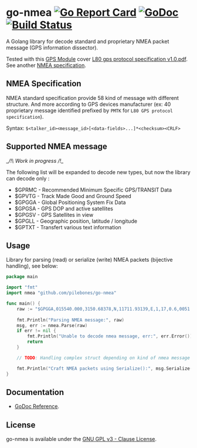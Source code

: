 # go-nmea [![Go Report Card](https://goreportcard.com/badge/github.com/pilebones/go-nmea)](https://goreportcard.com/report/github.com/pilebones/go-nmea) [![GoDoc](https://godoc.org/github.com/pilebones/go-nmea?status.svg)](https://godoc.org/github.com/pilebones/go-nmea) [![Build Status](https://travis-ci.org/pilebones/go-nmea.svg?branch=master)](https://travis-ci.org/pilebones/go-nmea)

A Golang library for decode standard and proprietary NMEA packet message (GPS information dissector).

Tested with this [GPS Module](http://wiki.52pi.com/index.php/USB-Port-GPS_Module_SKU:EZ-0048) cover [L80 gps protocol specification v1.0.pdf](http://wiki.52pi.com/index.php/File:L80_gps_protocol_specification_v1.0.pdf).
See another [NMEA specification](http://aprs.gids.nl/nmea/).

## NMEA Specification

NMEA standard specification provide 58 kind of message with different structure. 
And more according to GPS devices manufacturer (ex: 40 proprietary message identified prefixed by `PMTK` for `L80 GPS protocol specification`).

Syntax: `$<talker_id><message_id>[<data-fields>...]*<checksum><CRLF>`

## Supported NMEA message

__/!\ Work in progress /!\__

The following list will be expanded to decode new types, but now the library can decode only :

* $GPRMC - Recommended Minimum Specific GPS/TRANSIT Data
* $GPVTG - Track Made Good and Ground Speed
* $GPGGA - Global Positioning System Fix Data
* $GPGSA - GPS DOP and active satellites
* $GPGSV - GPS Satellites in view
* $GPGLL - Geographic position, latitude / longitude
* $GPTXT - Transfert various text information

## Usage

Library for parsing (read) or serialize (write) NMEA packets (bijective handling), see below:

```go
package main

import "fmt"
import nmea "github.com/pilebones/go-nmea"

func main() {
	raw := "$GPGGA,015540.000,3150.68378,N,11711.93139,E,1,17,0.6,0051.6,M,0.0,M,,*58"
	
	fmt.Println("Parsing NMEA message:", raw)
	msg, err := nmea.Parse(raw)
	if err != nil {
		fmt.Println("Unable to decode nmea message, err:", err.Error())
		return
	}

	// TODO: Handling complex struct depending on kind of nmea message

	fmt.Println("Craft NMEA packets using Serialize():", msg.Serialize())
}
```

## Documentation
- [GoDoc Reference](http://godoc.org/github.com/pilebones/go-nmea).

## License

go-nmea is available under the [GNU GPL v3 - Clause License](https://opensource.org/licenses/GPL-3.0).
